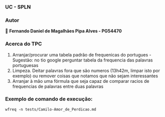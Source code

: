 ### UC - SPLN

### Autor

👤 **Fernando Daniel de Magalhães Pipa Alves - PG54470**

### Acerca do TPC

1. Arranjar/procurar uma tabela padrão de frequenicas do portugues - Sugestão: no tio google perguntar tabela da frequencia das palavras portuguesas
2. Limpeza. Deitar palavras fora que são numeros (13h42m, limpar isto por exemplo) ou remover coisas que notamos que não sejam interessantes
 3. Arranjar à mão uma fórmula que seja capaz de comparar racios de frequencias de palavras entre duas palavras

### Exemplo de comando de execução:

`wfreq -n tests/Camilo-Amor_de_Perdicao.md`